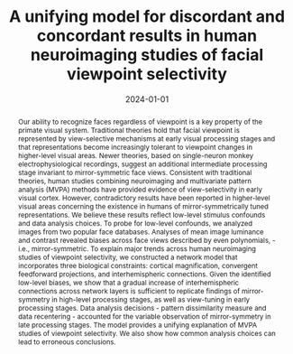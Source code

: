 ---
title: "A unifying model for discordant and concordant results in human neuroimaging studies of facial viewpoint selectivity"
date: 2024-01-01
authors_string: Cambria Revsine, Javier Gonzalez-Castillo, Elisha Merriam, Peter Bandettini, Fernando Ramirez
authors:
   - Cambria Revsine
   - Javier Gonzalez-Castillo
   - Elisha Merriam
   - Peter Bandettini
   - Fernando Ramirez
author_ids:
   - javier_gonzalez-castillo
   - peter_bandettini
   - fernando_ramirez
journal: 'Journal of Neuroscience'
volume: 44
issue: 17
pages: 
book_title: ''
publisher: ''
abstract: "<p>Our ability to recognize faces regardless of viewpoint is a key property of the primate visual system. Traditional theories hold that facial viewpoint is represented by view-selective mechanisms at early visual processing stages and that representations become increasingly tolerant to viewpoint changes in higher-level visual areas. Newer theories, based on single-neuron monkey electrophysiological recordings, suggest an additional intermediate processing stage invariant to mirror-symmetric face views. Consistent with traditional theories, human studies combining neuroimaging and multivariate pattern analysis (MVPA) methods have provided evidence of view-selectivity in early visual cortex. However, contradictory results have been reported in higher-level visual areas concerning the existence in humans of mirror-symmetrically tuned representations. We believe these results reflect low-level stimulus confounds and data analysis choices. To probe for low-level confounds, we analyzed images from two popular face databases. Analyses of mean image luminance and contrast revealed biases across face views described by even polynomials, - i.e., mirror-symmetric. To explain major trends across human neuroimaging studies of viewpoint selectivity, we constructed a network model that incorporates three biological constraints: cortical magnification, convergent feedforward projections, and interhemispheric connections. Given the identified low-level biases, we show that a gradual increase of interhemispheric connections across network layers is sufficient to replicate findings of mirror-symmetry in high-level processing stages, as well as view-tuning in early processing stages. Data analysis decisions - pattern dissimilarity measure and data recentering - accounted for the variable observation of mirror-symmetry in late processing stages. The model provides a unifying explanation of MVPA studies of viewpoint selectivity. We also show how common analysis choices can lead to erroneous conclusions.</p>"
project_id: 
paper_url: https://www.jneurosci.org/content/44/17/e0296232024.abstract
doi: https://doi.org/10.1523/JNEUROSCI.0296-23.2024
data_loc: ''
code_loc: 'https://github.com/toporam/model-crossings'
file: '/assets/publications//assets/publications/'
file_name: '/assets/publications/'
type: journal_article
pub_str: ' (2024) Journal of Neuroscience 44(17)'
layout: publication 
---